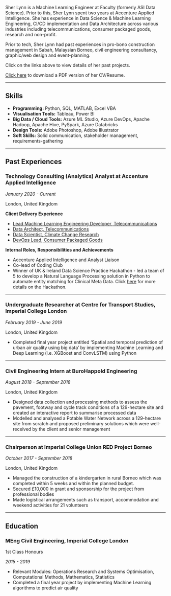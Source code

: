 Sher Lynn is a Machine Learning Engineer at Faculty (formerly ASI Data Science). Prior to this, Sher Lynn spent two years at Accenture Applied Intelligence. She has experience in Data Science & Machine Learning Engineering, CI/CD implementation and Data Architecture across various industries including telecommunications, consumer packaged goods, research and non-profit.

Prior to tech, Sher Lynn had past experiences in pro-bono construction management in Sabah, Malaysian Borneo, civil engineering consultancy, graphic/web design  and event-planning.

Click on the links above to view details of her past projects.

[Click here](https://github.com/sherlynn-wong/sherlynn-wong.github.io/files/7084596/cv-website.pdf) to download a PDF version of her CV/Resume.

* * *

## Skills

* **Programming:** Python, SQL, MATLAB, Excel VBA
* **Visualisation Tools:** Tableau, Power BI
* **Big Data / Cloud Tools:** Azure ML Studio, Azure DevOps, Apache Hadoop, Apache Hive, PySpark, Azure Databricks
* **Design Tools:** Adobe Photoshop, Adobe Illustrator
* **Soft Skills:** Solid communication, stakeholder management, requirements-gathering

* * *

## Past Experiences

### Technology Consulting (Analytics) Analyst at Accenture Applied Intelligence
_January 2020 - Current_

London, United Kingdom

**Client Delivery Experience**
* [Lead Machine Learning Engineering Developer, Telecommunications](./professional/cmjo)
* [Data Architect, Telecommunications](./professional/cmjo)
* [Data Scientist, Climate Change Research](./professional/cloudwars)
* [DevOps Lead, Consumer Packaged Goods](./professional/handel)

**Internal Roles, Responsibilities and Achievements**
* Accenture Applied Intelligence and Analyst Liaison
* Co-lead of Coding Club
* Winner of UK & Ireland Data Science Practice Hackathon - led a team of 5 to develop a Natural Language Processing solution in Python to automate entity matching for Clinical Meta Data. Click [here](./professional/natural-language-processing-fasttext) for more details on the Hackathon.

* * *
### Undergraduate Researcher at Centre for Transport Studies, Imperial College London
_February 2019 - June 2019_

London, United Kingdom

* Completed final year project entitled ‘Spatial and temporal prediction of urban air quality using big data’ by implementing Machine Learning and Deep Learning (i.e. XGBoost and ConvLSTM) using Python

* * *
### Civil Engineering Intern at BuroHappold Engineering
_August 2018 - September 2018_

London, United Kingdom

* Designed data collection and processing methods to assess the pavement, footway and cycle track conditions of a 129-hectare site and created an interactive report to summarise processed data
* Modelled and analysed a Potable Water Network across a 129-hectare site from scratch and proposed preliminary solutions which were well-received by the client and senior management

* * *
### Chairperson at Imperial College Union RED Project Borneo
_October 2017 - September 2018_

London, United Kingdom

* Managed the construction of a kindergarten in rural Borneo which was completed within 5 weeks and within the planned budget.
* Secured £10,000 in grant and sponsorship for the project from professional bodies
* Made logistical arrangements such as transport, accommodation and weekend activities for 21 volunteers

* * *

## Education

### MEng Civil Engineering, Imperial College London

1st Class Honours

_2015 - 2019_

* Relevant Modules: Operations Research and Systems Optimisation, Computational Methods, Mathematics, Statistics
* Completed a final year project by implementing Machine Learning algorithms to predict air quality
